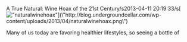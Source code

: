 A True Natural: Wine Hoax of the 21st Century/s2013-04-11 20:19:33/s[![\"naturalwinehoax\"](\"http://blog.undergroundcellar.com/wp-content/uploads/2013/04/naturalwinehoax.png\")](\"http://blog.undergroundcellar.com/wp-content/uploads/2013/04/naturalwinehoax.png\")

 Many of us today are favoring healthier lifestyles, so seeing a bottle of 